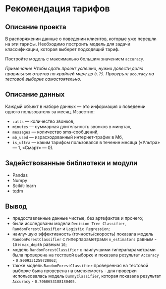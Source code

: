 # Рекомендация тарифов


## Описание проекта
В распоряжении данные о поведении клиентов, которые уже перешли на эти тарифы. Необходимо построить модель для задачи классификации, которая выберет подходящий тариф. 

Постройте модель с максимально большим значением `accuracy`. 

*Примечание*
*Чтобы сдать проект успешно, нужно довести долю правильных ответов по крайней мере до `0.75`. Проверьте `accuracy` на тестовой выборке самостоятельно.*

## Описание данных

Каждый объект в наборе данных — это информация о поведении одного пользователя за месяц. Известно:
- `сalls` — количество звонков,
- `minutes` — суммарная длительность звонков в минутах,
- `messages` — количество sms-сообщений,
- `mb_used` — израсходованный интернет-трафик в Мб,
- `is_ultra` — каким тарифом пользовался в течение месяца («Ультра» — 1, «Смарт» — 0).

## Задействованные библиотеки и модули
- Pandas
- Numpy
- Scikit-learn 
- tqdm 

## Вывод
- предоставленные данные чистые, без артефактов и прочего;
- были исследованы модели `Decision Tree Classifier`, `RandomForestClassifier` и `Logistic Regression`;
- наилучшую эффективность (точность/скорость) показала модель `RandomForestClassifier` с гиперпараметрами `n_estimators` равным - `10` и `max_depth` равным `10`;
- модель `RandomForestClassifier` с наилучшими гиперапараметрами была проверена на тестовой выборке и показала результат `Accuracy` - `0.8009331259720062`;
- также модель `RandomForestClassifier` проверенная на тестовой выборке была проверена на вменяемость - для проверки использовалась модель `DummyClassifier`, которая показала результат `Accuracy` - `0.7060653188180405`.
